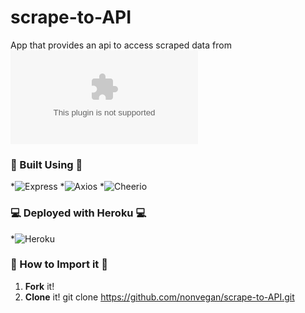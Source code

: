 # scrape-to-API

App that provides an api to access scraped data from ![RealClearPolitics](realclearpolitics.com)
### 🔧 Built Using 🔧
*![Express](https://www.npmjs.com/package/express)
*![Axios](https://www.npmjs.com/package/axios)
*![Cheerio](https://www.npmjs.com/package/cheerio)

### 💻 Deployed with Heroku  💻
*![Heroku](https://scrape-to-api.herokuapp.com/)
 

### 🔌 How to Import it 🔌
1. **Fork** it! 
2. **Clone** it! 
        git clone https://github.com/nonvegan/scrape-to-API.git
